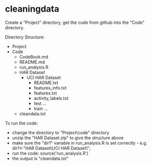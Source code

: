 cleaningdata
============

Create a "Project" directory, get the code from github into the "Code" directory.  

Directory Structure:

+ Project
 + Code
    * CodeBook.md
    * README.md
    * run_analysis.R
    + HAR Dataset
        + UCI HAR Dataset
          * README.txt
          * features_info.txt
          * features.txt
          * activity_labels.txt
          + test
            ...
          + train
             ...
    + cleandata.txt          
           

To run the code:
* change the directory to "Project\\code" directory 
* unzip the "HAR Dataset.zip" to give the structure above
* make sure the "dir1" variable in run_analysis.R is set correctly - e.g. dir1<-"HAR Dataset\\UCI HAR Dataset\\";
* run the code: source('run_analysis.R')
* the output is "cleandata.txt"

